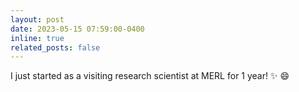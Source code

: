 ```yaml
---
layout: post
date: 2023-05-15 07:59:00-0400
inline: true
related_posts: false
---
```


I just started as a visiting research scientist at MERL for 1 year! :sparkles: :smile:
